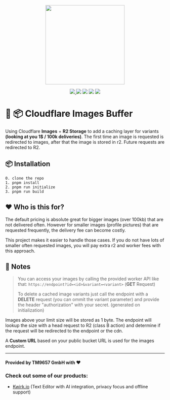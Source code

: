 <a href="https://tm9657.de?ref=github"><p align="center"><img width=250 src="https://cdn.tm9657.de/tm9657/images/images_r2_cache.png" /></p></a>
<p align="center">
    <a href="https://tm9657.de"><img src="https://img.shields.io/badge/website-more_from_us-C0222C.svg?style=flat&logo=PWA"> </a>
	  <a href="https://discord.ca9.io"><img src="https://img.shields.io/discord/673169081704120334?label=discord&style=flat&color=5a66f6&logo=Discord"></a>
	  <a href="https://twitter.com/tm9657"><img src="https://img.shields.io/badge/twitter-follow_us-1d9bf0.svg?style=flat&logo=Twitter"></a>
	  <a href="https://www.linkedin.com/company/tm9657/"><img src="https://img.shields.io/badge/linkedin-connect-0a66c2.svg?style=flat&logo=Linkedin"></a>
    <a href="https://merch.ca9.io"><img src="https://img.shields.io/badge/merch-support_us-red.svg?style=flat&logo=Spreadshirt"></a>
</p>

# 📸️ 📦️ Cloudflare Images Buffer
Using Cloudflare **Images** + **R2 Storage** to add a caching layer for variants **(looking at you 1$ / 100k deliveries)**.
The first time an image is requested is redirected to images, after that the image is stored in r2. Future requests are redirected to R2.

## 📦️ Installation
```
0. clone the repo
1. pnpm install
2. pnpm run initialize
3. pnpm run build
```

## ❤️ Who is this for?
The default pricing is absolute great for bigger images (over 100kb) that are not delivered often. However for smaller images (profile pictures) that are requested frequently, the delivery fee can become costly.

This project makes it easier to handle those cases. If you do not have lots of smaller often requested images, you will pay extra r2 and worker fees with this approach.

## 🍎 Notes
> You can access your images by calling the provided worker API like that: `https://endpoint?id=<id>&variant=<variant>` (**GET** Request)
> 
> To delete a cached image variants just call the endpoint with a **DELETE** request (you can ommit the variant parameter) and provide the header "authorization" with your secret. (generated on initialization)

Images above your limit size will be stored as 1 byte. The endpoint will lookup the size with a head request to R2 (class B action) and determine if the request will be redirected to the endpoint or the cdn.

A **Custom URL** based on your public bucket URL is used for the images endpoint.

---
#### **Provided by TM9657 GmbH with ❤️**
### Check out some of our products:
- [Kwirk.io](https://kwirk.io?ref=github) (Text Editor with AI integration, privacy focus and offline support)

